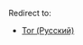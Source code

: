 Redirect to:

*   [Tor (Русский)](/index.php/Tor_(%D0%A0%D1%83%D1%81%D1%81%D0%BA%D0%B8%D0%B9) "Tor (Русский)")